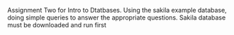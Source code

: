 Assignment Two for Intro to Dtatbases. Using the sakila example database, doing simple queries to answer the appropriate questions. Sakila database must be downloaded and run first
